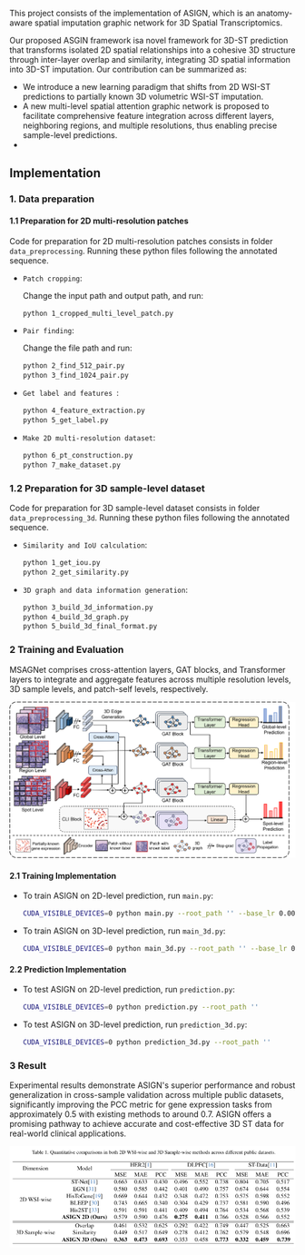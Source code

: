 This project consists of the implementation of ASIGN, which is an anatomy-aware spatial imputation graphic network for 3D Spatial Transcriptomics.

Our proposed ASGIN framework isa novel framework for 3D-ST prediction that transforms isolated 2D spatial relationships into a cohesive 3D structure through inter-layer overlap and similarity, integrating 3D spatial information into 3D-ST imputation. Our contribution can be summarized as:

- We introduce a new learning paradigm that shifts from 2D WSI-ST predictions to partially known 3D volumetric WSI-ST imputation.
- A new multi-level spatial attention graphic network is proposed to facilitate comprehensive feature integration across different layers, neighboring regions, and multiple resolutions, thus enabling precise sample-level predictions.
- 
## Implementation

### 1. Data preparation

#### 1.1 Preparation for 2D multi-resolution patches

Code for preparation for 2D multi-resolution patches consists in folder `data_preprocessing`. Running these python files following the annotated sequence.

- `Patch cropping`: 

  Change the input path and output path, and run:

  ```bash
  python 1_cropped_multi_level_patch.py
  ```

- `Pair finding`:

  Change the file path and run:

  ```bash
  python 2_find_512_pair.py
  python 3_find_1024_pair.py
  ```

- `Get label and features `:

  ```bash
  python 4_feature_extraction.py
  python 5_get_label.py
  ```

- `Make 2D multi-resolution dataset`:

  ```bash
  python 6_pt_construction.py
  python 7_make_dataset.py
  ```

### 1.2 Preparation for 3D sample-level dataset

Code for preparation for 3D sample-level dataset consists in folder `data_preprocessing_3d`. Running these python files following the annotated sequence.

- `Similarity and IoU calculation`:

  ```bash
  python 1_get_iou.py
  python 2_get_similarity.py
  ```

- `3D graph and data information generation`:

  ```bash
  python 3_build_3d_information.py
  python 4_build_3d_graph.py
  python 5_build_3d_final_format.py
  ```

### 2 Training and Evaluation

MSAGNet comprises cross-attention layers, GAT blocks, and Transformer layers to integrate and aggregate features across multiple resolution levels, 3D sample levels, and patch-self levels, respectively. 

![Figure_3_network_structure](./Figure/Figure_3_network_structure.png)

#### 2.1 Training Implementation

- To train ASIGN on 2D-level prediction, run `main.py`:

  ```bash
  CUDA_VISIBLE_DEVICES=0 python main.py --root_path '' --base_lr 0.0001 --batch_size 128
  ```

- To train ASIGN on 3D-level prediction, run `main_3d.py`:

  ```bash
  CUDA_VISIBLE_DEVICES=0 python main_3d.py --root_path '' --base_lr 0.0001 --batch_size 128
  ```

#### 2.2 Prediction Implementation

- To test ASIGN on 2D-level prediction, run `prediction.py`:

  ```bash
  CUDA_VISIBLE_DEVICES=0 python prediction.py --root_path ''
  ```

- To test ASIGN on 3D-level prediction, run `prediction_3d.py`:

  ```bash
  CUDA_VISIBLE_DEVICES=0 python prediction_3d.py --root_path ''
  ```

### 3 Result

Experimental results demonstrate ASIGN's superior performance and robust generalization in cross-sample validation across multiple public datasets, significantly improving the PCC metric for gene expression tasks from approximately 0.5 with existing methods to around 0.7. ASIGN offers a promising pathway to achieve accurate and cost-effective 3D ST data for real-world clinical applications.

![Figure_table_result](./Figure/Figure_table_result.png)

